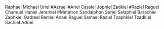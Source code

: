 Raphael
Michael
Uriel
#Azrael
#Ariel
Cassiel
Jophiel
Zadkiel
#Raziel
Raguel
Chamuel
Haniel
Jeremiel
#Metatron
Sandalphon
Sariel
Selaphiel
Barachiel
Zaphkiel
Gadreel
Remiel
Anael
Raguel
Samael
Raziel
Tzaphkiel
Tzadkiel
Sachiel
Adriel
